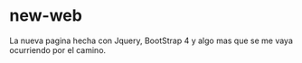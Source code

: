 # new-web
La nueva pagina hecha con Jquery, BootStrap 4 y algo mas que se me vaya ocurriendo por el camino.
